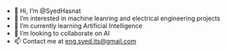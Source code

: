 - 👋 Hi, I’m @SyedHasnat
- 👀 I’m interested in machine leanring and electrical engineering projects
- 🌱 I’m currently learning Artificial Intelligence
- 💞️ I’m looking to collaborate on AI
- 📫 Contact me at eng.syed.its@gmail.com

<!---
SyedHasnat/SyedHasnat is a ✨ special ✨ repository because its `README.md` (this file) appears on your GitHub profile.
You can click the Preview link to take a look at your changes.
--->
